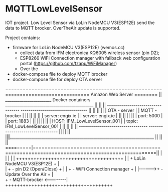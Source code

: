 # MQTTLowLevelSensor
IOT project. Low Level Sensor via LoLin NodeMCU V3(ESP12E) send the data to MQTT brocker. OverTheAir update is supported.

Project contains: 
- firmware for LoLin NodeMCU V3(ESP12E) (wemos.cc)
    - collect data from IFM electronica KQ6005 wireless sensor (pin D2);
    - ESP8266 WiFi Connection manager with fallback web configuration portal  (https://github.com/tzapu/WiFiManager)
    - Over the
- docker-compose file to deploy MQTT brocker
- docker-compose file for deploy OTA server

=================================================================================== Amazon Web Server ========
||    _______________________ Docker containers ____________________________________________                 ||
||    ||  ----------------------------------            --------------------------------- ||                 ||
||    ||  |  OTA - server                  |            | MQTT - brocker                | ||                 ||
||    ||  |  server: engix.ie              |            | server: engix.ie              | ||                 ||
||    ||  |  port:  5000                   |            | port: 1883                    | ||                 ||
||    ||  |  HOST:  IFM_LowLevelSensor_001 |            | topic: IFM_LowLevelSensor_001 | ||                 ||
||    ||  ----------------------------------            --------------------------------- ||                 ||
||    ||____|____________________________________________________________________________ ||                 ||
|| =========|================================================================================================|| 
            |                                                    |
            |                                                    |
            |       +++++++++++++++++++++++++++++++++++++        |
            |       +  LoLin NodeMCU V3(ESP12E)         +        |  
            |       +    - pin D2 (Open/Close)          +        |
            |       +    - WiFi Connection manager      +        |
            |------>+    - Update Over the Air          +        |    
                    +    - MQTT-brocker                 <--------|
                    +++++++++++++++++++++++++++++++++++++






